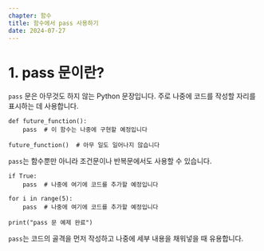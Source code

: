 ```yaml
---
chapter: 함수
title: 함수에서 pass 사용하기
date: 2024-07-27
---
```


# 1. pass 문이란?

`pass` 문은 아무것도 하지 않는 Python 문장입니다. 주로 나중에 코드를 작성할 자리를 표시하는 데 사용합니다.

```python-exec
def future_function():
    pass  # 이 함수는 나중에 구현할 예정입니다

future_function()  # 아무 일도 일어나지 않습니다
```

`pass`는 함수뿐만 아니라 조건문이나 반복문에서도 사용할 수 있습니다.

```python-exec
if True:
    pass  # 나중에 여기에 코드를 추가할 예정입니다

for i in range(5):
    pass  # 나중에 여기에 코드를 추가할 예정입니다

print("pass 문 예제 완료")
```

`pass`는 코드의 골격을 먼저 작성하고 나중에 세부 내용을 채워넣을 때 유용합니다.